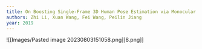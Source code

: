 ```yaml
---
title: On Boosting Single-Frame 3D Human Pose Estimation via Monocular Videos
authors: Zhi Li, Xuan Wang, Fei Wang, Peilin Jiang
year: 2019
---
```


![[Images/Pasted image 20230803151058.png]]8.png]]

